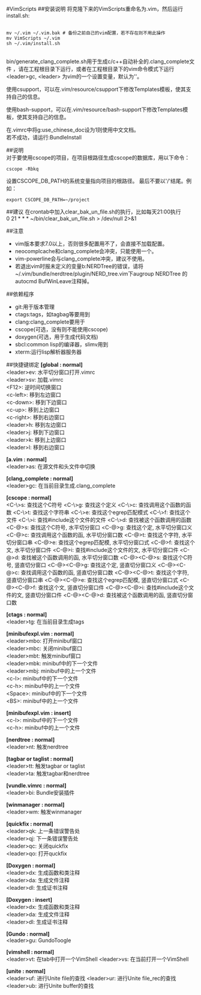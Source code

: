 #VimScripts
##安装说明
将克隆下来的VimScripts重命名为.vim，然后运行install.sh:  
<pre>
<code>
mv ~/.vim ~/.vim.bak # 备份之前自己的vim配置，若不存在则不用此操作  
mv VimScripts ~/.vim  
sh ~/.vim/install.sh  
</code>
</pre>

bin/generate\_clang\_complete.sh用于生成c/c++自动补全的.clang\_complete文件
，请在工程根目录下运行，或者在工程根目录下的vim命令模式下运行
&lt;leader&gt;gc, &lt;leader&gt; 为vim的一个设置变量，默认为'\'。

使用csupport，可以在.vim/resource/csupport下修改Templates模板，使其支持自己的信息。  

使用bash-support，可以在.vim/resource/bash-support下修改Templates模板，使其支持自己的信息。  

在.vimrc中将g:use\_chinese\_doc设为1则使用中文文档。  
若不成功，请运行:BundleInstall   

##说明  
对于要使用cscope的项目，在项目根路径生成cscope的数据库，用以下命令：
<pre><code>cscope -Rbkq</code></pre>
设置CSCOPE\_DB\_PATH的系统变量指向项目的根路径。 最后不要以'/'结尾。例如：  
<pre><code>export CSCOPE_DB_PATH=~/project</code></pre>

##建议
在crontab中加入clear\_bak\_un\_file.sh的执行，比如每天21:00执行  
0 21 * * * ~/bin/clear\_bak\_un\_file.sh > /dev/null 2>&1  

##注意
- vim版本要求7.0以上，否则很多配置用不了，会直接不加载配置。
- neocomplcache和clang\_complete会冲突，只能使用一个。
- vim-powerline会与clang\_complete冲突，建议不使用。
- 若退出vim时报未定义的变量b:NERDTree的错误，请将
~/.vim/bundle/nerdtree/plugin/NERD\_tree.vim下augroup NERDTree
的autocmd BufWinLeave注释掉。

##依赖程序
- git:用于版本管理
- ctags:tags，如tagbag等要用到
- clang:clang\_complete要用于
- cscope(可选，没有则不能使用cscope)
- doxygen(可选，用于生成代码文档)
- sbcl:common lisp的编译器，slimv用到
- xterm:运行lisp解析器服务器


##快捷键绑定
**[global : normal]**  
&lt;leader&gt;ev: 	水平切分窗口打开.vimrc  
&lt;leader&gt;sv: 	加载.vimrc  
&lt;F12&gt;: 			逆时间切换窗口  
&lt;c-left&gt;: 		移到左边窗口  
&lt;c-down&gt;: 		移到下边窗口  
&lt;c-up&gt;: 		移到上边窗口  
&lt;c-right&gt;: 		移到右边窗口  
&lt;leader&gt;h: 		移到左边窗口  
&lt;leader&gt;j: 		移到下边窗口  
&lt;leader&gt;k: 		移到上边窗口  
&lt;leader&gt;l: 		移到右边窗口  

**[a.vim : normal]**  
&lt;leader&gt;as: 	在源文件和头文件中切换  

**[clang_complete : normal]**  
&lt;leader&gt;gc: 	在当前目录生成.clang\_complete  

**[cscope : normal]**  
&lt;C-\\&gt;s:  查找这个C符号 
&lt;C-\\&gt;g:  查找这个定义
&lt;C-\\&gt;c:  查找调用这个函数的函数
&lt;C-\\&gt;t:  查找这个字符串
&lt;C-\\&gt;e:  查找这个egrep匹配模式
&lt;C-\\&gt;f:  查找这个文件
&lt;C-\\&gt;i:  查找#include这个文件的文件
&lt;C-\\&gt;d:  查找被这个函数调用的函数
&lt;C-@&gt;s:   查找这个C符号, 水平切分窗口 
&lt;C-@&gt;g:   查找这个定, 水平切分窗口义
&lt;C-@&gt;c:   查找调用这个函数的函, 水平切分窗口数
&lt;C-@&gt;t:   查找这个字符, 水平切分窗口串
&lt;C-@&gt;e:   查找这个egrep匹配模, 水平切分窗口式
&lt;C-@&gt;f:   查找这个文, 水平切分窗口件
&lt;C-@&gt;i:   查找#include这个文件的文, 水平切分窗口件
&lt;C-@&gt;d:   查找被这个函数调用的函, 水平切分窗口数
&lt;C-@&gt;&lt;C-@&gt;s:  查找这个C符号, 竖直切分窗口 
&lt;C-@&gt;&lt;C-@&gt;g:  查找这个定, 竖直切分窗口义
&lt;C-@&gt;&lt;C-@&gt;c:  查找调用这个函数的函, 竖直切分窗口数
&lt;C-@&gt;&lt;C-@&gt;t:  查找这个字符, 竖直切分窗口串
&lt;C-@&gt;&lt;C-@&gt;e:  查找这个egrep匹配模, 竖直切分窗口式
&lt;C-@&gt;&lt;C-@&gt;f:  查找这个文, 竖直切分窗口件
&lt;C-@&gt;&lt;C-@&gt;i:  查找#include这个文件的文, 竖直切分窗口件
&lt;C-@&gt;&lt;C-@&gt;d:  查找被这个函数调用的函, 竖直切分窗口数

**[ctags : normal]**  
&lt;leader&gt;tg: 	在当前目录生成tags  

**[minibufexpl.vim : normal]**  
&lt;leader&gt;mbo: 	打开minibuf窗口  
&lt;leader&gt;mbc: 	关闭minibuf窗口  
&lt;leader&gt;mbt: 	触发minibuf窗口  
&lt;leader&gt;mbk: 	minibuf中的下一个文件  
&lt;leader&gt;mbj: 	minibuf中的上一个文件  
&lt;c-l&gt;: 			minibuf中的下一个文件  
&lt;c-h&gt;: 			minibuf中的上一个文件  
&lt;Space&gt;: 			minibuf中的下一个文件  
&lt;BS&gt;: 			minibuf中的上一个文件  

**[minibufexpl.vim : insert]**  
&lt;c-l&gt;: 			minibuf中的下一个文件  
&lt;c-h&gt;: 			minibuf中的上一个文件  

**[nerdtree : normal]**  
&lt;leader&gt;nt: 	触发nerdtree  

**[tagbar or taglist : normal]**  
&lt;leader&gt;tt: 	触发tagbar or taglist  
&lt;leader&gt;ta: 	触发tagbar和nerdtree  

**[vundle.vimrc : normal]**  
&lt;leader&gt;bi: 	Bundle安装插件  

**[winmanager : normal]**  
&lt;leader&gt;wm: 	触发winmanager  

**[quickfix : normal]**  
&lt;leader&gt;qk:		上一条错误警告处  
&lt;leader&gt;qj: 	下一条错误警告处  
&lt;leader&gt;qc:		关闭quickfix  
&lt;leader&gt;qo:		打开quckfix  

**[Doxygen : normal]**  
&lt;leader&gt;dx: 	生成函数和类注释  
&lt;leader&gt;da: 	生成文件注释  
&lt;leader&gt;dl: 	生成证书注释  

**[Doxygen : insert]**  
&lt;leader&gt;dx: 	生成函数和类注释  
&lt;leader&gt;da: 	生成文件注释  
&lt;leader&gt;dl: 	生成证书注释  

**[Gundo : normal]**  
&lt;leader&gt;gu: 	GundoToogle  

**[vimshell : normal]**  
&lt;leader&gt;vt:   在tab中打开一个VimShell
&lt;leader&gt;vs:   在当前打开一个VimShell

**[unite : normal]**  
&lt;leader&gt;uf:   进行Unite file的查找
&lt;leader&gt;ur:   进行Unite file\_rec的查找
&lt;leader&gt;ub:   进行Unite buffer的查找
